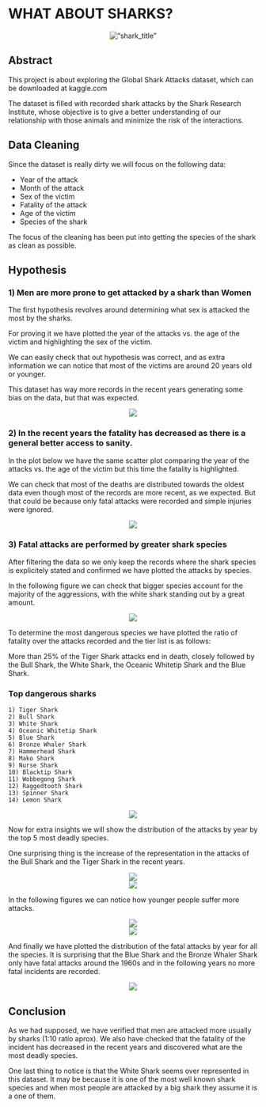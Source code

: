 # WHAT ABOUT SHARKS?

<center>
<img src=./images/jaws-movie-poster.jpg alt=“shark_title” width=“400”/>
</center>

## Abstract
This project is about exploring the Global Shark Attacks dataset, which can be downloaded at kaggle.com 

The dataset is filled with recorded shark attacks by the Shark Research Institute, whose objective is to give a better understanding of our relationship with those animals and minimize the risk of the interactions.

## Data Cleaning
Since the dataset is really dirty we will focus on the following data:
- Year of the attack
- Month of the attack
- Sex of the victim
- Fatality of the attack
- Age of the victim
- Species of the shark

The focus of the cleaning has been put into getting the species of the shark as clean as possible.

## Hypothesis

### 1) Men are more prone to get attacked by a shark than Women
The first hypothesis revolves around determining what sex is attacked the most by the sharks.

For proving it we have plotted the year of the attacks vs. the age of the victim and highlighting the sex of the victim.

We can easily check that out hypothesis was correct, and as extra information we can notice that most of the victims are around 20 years old or younger.

This dataset has way more records in the recent years generating some bias on the data, but that was expected.

<center>
<img src=./images/year_vs_age_sex.png width=“400”/>
</center>

### 2) In the recent years the fatality has decreased as there is a general better access to sanity.

In the plot below we have the same scatter plot comparing the year of the attacks vs. the age of the victim but this time the fatality is highlighted.

We can check that most of the deaths are distributed towards the oldest data even though most of the records are more recent, as we expected. But that could be because only fatal attacks were recorded and simple injuries were ignored.

<center>
<img src=./images/year_vs_age_fatality.png width=“400”/>
</center>

### 3) Fatal attacks are performed by greater shark species
After filtering the data so we only keep the records where the shark species is explicitely stated and confirmed we have plotted the attacks by species.

In the following figure we can check that bigger species account for the majority of the aggressions, with the white shark standing out by a great amount.
<center>
<img src=./images/total_attacks_fatality.png width=“400”/>
</center>

To determine the most dangerous species we have plotted the ratio of fatality over the attacks recorded and the tier list is as follows:

More than 25% of the Tiger Shark attacks end in death, closely followed by the Bull Shark, the White Shark, the Oceanic Whitetip Shark and the Blue Shark.

### Top dangerous sharks
    1) Tiger Shark
    2) Bull Shark
    3) White Shark
    4) Oceanic Whitetip Shark
    5) Blue Shark
    6) Bronze Whaler Shark
    7) Hammerhead Shark
    8) Mako Shark
    9) Nurse Shark
    10) Blacktip Shark
    11) Wobbegong Shark
    12) Raggedtooth Shark
    13) Spinner Shark
    14) Lemon Shark

<center>
<img src=./images/fatality_ratio.png width=“400”/>
</center>

Now for extra insights we will show the distribution of the attacks by year by the top 5 most deadly species.

One surprising thing is the increase of the representation in the attacks of the Bull Shark and the Tiger Shark in the recent years.

<center>
<img src=./images/kde1_attacks_year_top5.png width=“400”/>
</center>

<center>
<img src=./images/kde2_attacks_year_top5.png width=“400”/>
</center>

In the following figures we can notice how younger people suffer more attacks.

<center>
<img src=./images/kde1_attacks_victim_age_top5.png width=“400”/>
</center>

<center>
<img src=./images/kde2_attacks_victim_age_top5.png width=“400”/>
</center>

And finally we have plotted the distribution of the fatal attacks by year for all the species. It is surprising that the Blue Shark and the Bronze Whaler Shark only have fatal attacks around the 1960s and in the following years no more fatal incidents are recorded.


<center>
<img src=./images/kde_fatal_attacks_year.png width=“400”/>
</center>


## Conclusion
As we had supposed, we have verified that men are attacked more usually by sharks (1:10 ratio aprox). We also have checked that the fatality of the incident has decreased in the recent years and discovered what are the most deadly species.

One last thing to notice is that the White Shark seems over represented in this dataset. It may be because it is one of the most well known shark species and when most people are attacked by a big shark they assume it is a one of them.